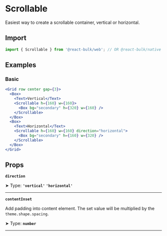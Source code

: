 # Scrollable

Easiest way to create a scrollable container, vertical or horizontal.

## Import

```jsx
import { Scrollable } from '@react-bulk/web'; // OR @react-bulk/native
```

## Examples

### Basic

```jsx live
<Grid row center gap={3}>
  <Box>
    <Text>Vertical</Text>
    <Scrollable h={160} w={160}>
      <Box bg="secondary" h={320} w={160} />
    </Scrollable>
  </Box>
  <Box>
    <Text>Horizontal</Text>
    <Scrollable h={160} w={160} direction="horizontal">
      <Box bg="secondary" h={160} w={320} />
    </Scrollable>
  </Box>
</Grid>
```

## Props

**`direction`**

➤ Type: **`'vertical'` `'horizontal'`** <br/>

---

**`contentInset`**

Add padding into content element. The set value will be multiplied by the `theme.shape.spacing`.

➤ Type: **`number`** <br/>

---
